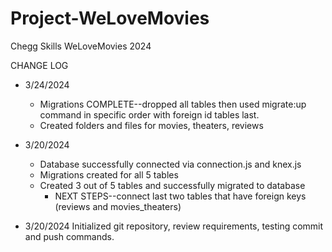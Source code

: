 # Project-WeLoveMovies
Chegg Skills WeLoveMovies 2024


CHANGE LOG

- 3/24/2024
    - Migrations COMPLETE--dropped all tables then used migrate:up command in specific order with foreign id tables last.
    - Created folders and files for movies, theaters, reviews

- 3/20/2024 
    - Database successfully connected via connection.js and knex.js
    - Migrations created for all 5 tables
    - Created 3 out of 5 tables and successfully migrated to database
        - NEXT STEPS--connect last two tables that have foreign keys (reviews and movies_theaters)

- 3/20/2024 Initialized git repository, review requirements, testing commit and push commands. 